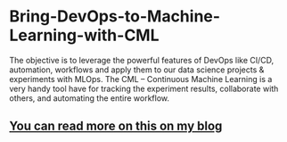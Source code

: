 # Bring-DevOps-to-Machine-Learning-with-CML

The objective is to leverage the powerful features of DevOps like CI/CD, automation, workflows and apply them to our data science projects & experiments with MLOps. The CML – Continuous Machine Learning is a very handy tool have for tracking the experiment results, collaborate with others, and automating the entire workflow.

## [You can read more on this on my blog](https://www.analyticsvidhya.com/blog/2021/04/bring-devops-to-data-science-with-continuous-mlops/)
